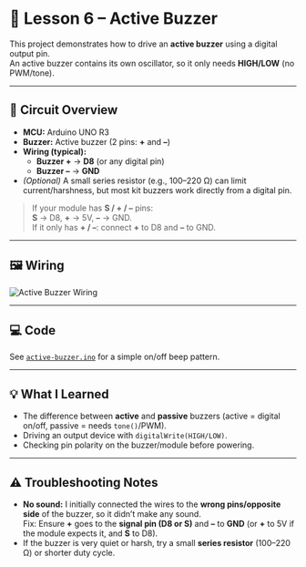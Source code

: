 # 🔔 Lesson 6 – Active Buzzer

This project demonstrates how to drive an **active buzzer** using a digital output pin.  
An active buzzer contains its own oscillator, so it only needs **HIGH/LOW** (no PWM/tone).

---

## 🔌 Circuit Overview

- **MCU:** Arduino UNO R3  
- **Buzzer:** Active buzzer (2 pins: **+** and **–**)  
- **Wiring (typical):**
  - **Buzzer +** → **D8** (or any digital pin)
  - **Buzzer –** → **GND**
- *(Optional)* A small series resistor (e.g., 100–220 Ω) can limit current/harshness, but most kit buzzers work directly from a digital pin.

> If your module has **S / + / –** pins:  
> **S** → D8, **+** → 5V, **–** → GND.  
> If it only has **+ / –**: connect **+** to D8 and **–** to GND.

---

## 🖼️ Wiring

![Active Buzzer Wiring](./wiring.jpg)

---

## 💻 Code

See [`active-buzzer.ino`](./active-buzzer.ino) for a simple on/off beep pattern.

---

## 💡 What I Learned

- The difference between **active** and **passive** buzzers (active = digital on/off, passive = needs `tone()`/PWM).
- Driving an output device with `digitalWrite(HIGH/LOW)`.
- Checking pin polarity on the buzzer/module before powering.

---

## ⚠️ Troubleshooting Notes

- **No sound:** I initially connected the wires to the **wrong pins/opposite side** of the buzzer, so it didn’t make any sound.  
  Fix: Ensure **+** goes to the **signal pin (D8 or S)** and **–** to **GND** (or **+** to 5V if the module expects it, and **S** to D8).
- If the buzzer is very quiet or harsh, try a small **series resistor** (100–220 Ω) or shorter duty cycle.




